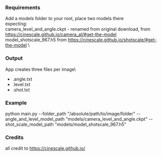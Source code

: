 ### Requirements
Add a models folder to your root, place two models there\
expecting:\
camera_level_and_angle.ckpt - renamed from original download, from https://cinescale.github.io/camera_al/#get-the-model \
model_shotscale_967.h5 from https://cinescale.github.io/shotscale/#get-the-model \

### Output
App creates three files per image\
+ .angle.txt
+ .level.txt
+ .shot.txt

### Example

python main.py --folder_path "/absolute/path/to/image/folder" --angle_and_level_model_path "models/camera_level_and_angle.ckpt" --shot_scale_model_path "models/model_shotscale_967.h5"

### Credits
all credit to https://cinescale.github.io/